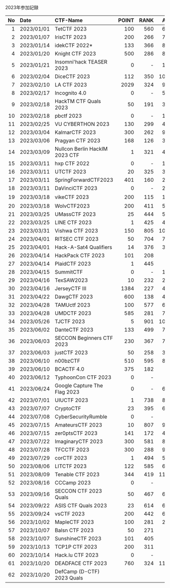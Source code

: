 2023年参加記録

| No |Date      |CTF-Name                          |POINT| RANK| Ans| All|Repo|URL(CTFTime)                    |URL                                 |
|---:|:---      |:---                              | ---:| ---:|---:|---:|:---|:---                            |:---                                |
|  1 |2023/01/01|TetCTF 2023                       |  100|  560| 601| ---| △ | https://ctftime.org/event/1842 | https://ctf.hackemail.live/        |
|  2 |2023/01/07|IrisCTF 2023                      |  200|  266| 730|1035| ◎ | https://ctftime.org/event/1774 | https://2023.irisc.tf/             |
|  3 |2023/01/14|idekCTF 2022*                     |  133|  366| 847| ---| △ | https://ctftime.org/event/1839 | https://ctf.idek.team/             |
|  4 |2023/01/20|Knight CTF 2023                   |  500|  286| 848| ---| ○ | https://ctftime.org/event/1792 | https://2023.knightctf.com/        |
|  5 |2023/01/21|Insomni'hack TEASER 2023          |    0|    -| 134| 342| △ | https://ctftime.org/event/1831 | https://teaser.insomnihack.ch/     |
|  6 |2023/02/04|DiceCTF 2023                      |  112|  350|1041| ---| ◎ | https://ctftime.org/event/1838 | https://ctf.dicega.ng/             |
|  7 |2023/02/10|LA CTF 2023                       | 2029|  324| 980| ---| ◎ | https://ctftime.org/event/1732 | https://platform.lac.tf/           |
|  8 |2023/02/17|Incognito 4.0                     |    0|    -| 525| ---| △ | https://ctftime.org/event/1880 | https://ictf.ninja/                |
|  9 |2023/02/18|HackTM CTF Quals 2023             |   50|  191| 366| 794| △ | https://ctftime.org/event/1848 | https://ctf.hacktm.ro/             |
| 10 |2023/02/18|pbctf 2023                        |    0|    -| 150|1067| △ | https://ctftime.org/event/1763 | https://ctf.perfect.blue/          |
| 11 |2023/02/25|VU CYBERTHON 2023                 |  130|  299| 439| ---| △ | https://ctftime.org/event/1881 | https://www.cyberthon.lt/          |
| 12 |2023/03/04|KalmarCTF 2023                    |  300|  262| 905|1532| △ | https://ctftime.org/event/1878 | https://kalmarc.tf/                |
| 13 |2023/03/06|Pragyan CTF 2023                  |  168|  126| 399|    | △ | https://ctftime.org/event/1931 | http://ctf.pragyan.org/            |
| 14 |2023/03/09|Nullcon Berlin HackIM 2023 CTF    |    1|  321| 407| ---| △ | https://ctftime.org/event/1900 | https://ctf.nullcon.net/           |
| 15 |2023/03/11|hxp CTF 2022                      |    0|    -| 181|1282| △ | https://ctftime.org/event/1845 | https://2022.ctf.link/             |
| 16 |2023/03/11|UTCTF 2023                        |   20|  325| 336| ---| △ | https://ctftime.org/event/1919 | https://utctf.live/                |
| 17 |2023/03/11|SpringForwardCTF2023              |  401|  160| 247| ---| △ | https://ctftime.org/event/1927 | https://nicc.ctfd.io/              |
| 18 |2023/03/11|DaVinciCTF 2023                   |    0|    -| 285| 289| △ | https://ctftime.org/event/1858 | https://dvc.tf/                    |
| 19 |2023/03/18|vikeCTF 2023                      |  200|  115| 197| 718| 〇 | https://ctftime.org/event/1884 | https://ctf.vikesec.ca/            |
| 20 |2023/03/18|WolvCTF2023                       |  200|  411| 599| 910| ◎ | https://ctftime.org/event/1866 | https://wolvctf.io/                |
| 21 |2023/03/25|UMassCTF 2023                     |   25|  444| 571| ---|    | https://ctftime.org/event/1912 | https://ctf.umasscybersec.org/     |
| 22 |2023/03/25|LINE CTF 2023                     |    1|  425| 476| ---| △ | https://ctftime.org/event/1716 | https://score.linectf.me/          |
| 23 |2023/03/31|Vishwa CTF 2023                   |  150|  805|1090| ---| △ | https://ctftime.org/event/1904 | https://www.vishwactf.com/         |
| 24 |2023/04/01|RITSEC CTF 2023                   |   50|  704| 712| 717| △ | https://ctftime.org/event/1860 | https://ctf.ritsec.club/           |
| 25 |2023/04/01|Hack-A-Sat4 Qualifiers            |   14|  376| 381| ---| △ | https://ctftime.org/event/1837 | https://quals.2023.hackasat.com/   |
| 26 |2023/04/14|HackPack CTF 2023                 |  101|  208|    |    |    | https://ctftime.org/event/1893 | https://ctf2023.hackpack.club/     |
| 27 |2023/04/14|PlaidCTF 2023                     |    1|  445|    |    |    | https://ctftime.org/event/1770 | https://plaidctf.com/              |
| 28 |2023/04/15|SummitCTF                         |    0|    -| 104| 357| △ | https://ctftime.org/event/1862 | https://summitctf.org/             |
| 29 |2023/04/16|TexSAW2023                        |   10|  232| 234| 330| △ | https://ctftime.org/event/1959 | https://www.texsaw2023.com/        |
| 30 |2023/04/16|JerseyCTF III                     | 1384|  227| 481| 793| ◎ | https://ctftime.org/event/1908 | https://ctf.jerseyctf.com/         |
| 31 |2023/04/22|DawgCTF 2023                      |  600|  138| 409| 616| ◎ | https://ctftime.org/event/1974 | https://metactf.com/join/dawgctf23/|
| 32 |2023/04/28|TAMUctf 2023                      |  100|  577| 609|1007|    | https://ctftime.org/event/1914 | https://tamuctf.com/               |
| 33 |2023/04/28|UMDCTF 2023                       |  585|  281| 745|1017|    | https://ctftime.org/event/1949 | https://umdctf.io/                 |
| 34 |2023/05/26|TJCTF 2023                        |    5|  901|1047| ---|    | https://ctftime.org/event/1865 | https://ctf.tjctf.org/             |
| 35 |2023/06/02|DanteCTF 2023                     |  133|  499| 702| 967|    | https://ctftime.org/event/2000 | https://dantectf.it/               |
| 36 |2023/06/03|SECCON Beginners CTF 2023         |  230|  367| 778| ---| ◎ |                                | https://score.beginners.seccon.jp/ |
| 37 |2023/06/03|justCTF 2023                      |   50|  258| 314| 947|    | https://ctftime.org/event/1930 | https://2023.justctf.team/         |
| 38 |2023/06/10|n00bzCTF                          |  510|  595| 855|1166|    | https://ctftime.org/event/1895 | https://ctf.n00bzunit3d.xyz/       |
| 39 |2023/06/10|BCACTF 4.0                        |  375|  182|    |    |    | https://ctftime.org/event/1941 | https://play.bcactf.com/           |
| 40 |2023/06/12|TyphoonCon CTF 2023               |    0|    -|    |    |    | https://ctftime.org/event/1997 | https://typhoonconctf-2023.ctfd.io/|
| 41 |2023/06/24|Google Capture The Flag 2023      |    0|    -| 676| ---|    | https://ctftime.org/event/1929 | https://capturetheflag.withgoogle.c|om/
| 42 |2023/07/01|UIUCTF 2023                       |    1|  738| 818| ---|    | https://ctftime.org/event/1899 | https://uiuc.tf/                   |
| 43 |2023/07/07|CryptoCTF                         |   23|  395| 672| ---|    | https://ctftime.org/event/1857 | https://cr.yp.toc.tf/              |
| 44 |2023/07/08|CyberSecurityRumble               |    0|    -|    |    |    | https://ctftime.org/event/1942 | https://cybersecurityrumble.de/    |
| 45 |2023/07/15|AmateursCTF 2023                  |   10|  807| 914| ---|    | https://ctftime.org/event/1983 | https://ctf.amateurs.team/         |
| 46 |2023/07/15|zer0ptsCTF 2023                   |  141|  172| 476| ---|    | https://ctftime.org/event/1972 | https://2023.ctf.zer0pts.com/      |
| 47 |2023/07/22|ImaginaryCTF 2023                 |  300|  581| 880| ---|    | https://ctftime.org/event/2015 | https://2023.imaginaryctf.org/     |
| 48 |2023/07/28|TFCCTF 2023                       |  300|  288| 970|1413|    | https://ctftime.org/event/2034 | https://ctf.thefewchosen.com/      |
| 49 |2023/07/29|corCTF 2023                       |    1|  494| 592| ---|    | https://ctftime.org/event/1928 | https://2023.cor.team/             |
| 50 |2023/08/06|LITCTF 2023                       |  122|  585| 642|1367|    | https://ctftime.org/event/2052 | https://lit.lhsmathcs.org/         |
| 51 |2023/08/09|Tenable CTF 2023                  |  344|  419|1184|1499|    | https://ctftime.org/event/2055 | https://nessus.ctfd.io/            |
| 52 |2023/08/16|CCCamp 2023                       |    0|    -|    |    |    | https://ctftime.org/event/2048 | https://ctf.alles.team/            |
| 53 |2023/09/16|SECCON CTF 2023 Quals             |   50|  467| 653| ---| ◎ | https://ctftime.org/event/2003 | https://score.quals.seccon.jp/     |
| 54 |2023/09/22|ASIS CTF Quals 2023               |   23|  614| 656| ---|    | https://ctftime.org/event/1952 | https://asisctf.com/               |
| 55 |2023/09/24|vsCTF 2023                        |  200|  442| 600| ---|    | https://ctftime.org/event/2053 | https://ctf.viewsource.me/         |
| 56 |2023/10/02|MapleCTF 2023                     |  100|  281| 291| ---| ◎ | https://ctftime.org/event/2038 | https://ctf.maplebacon.org/        |
| 57 |2023/10/07|Balsn CTF 2023                    |   50|  271|    |    |    | https://ctftime.org/event/2056 |                                    |
| 58 |2023/10/07|SunshineCTF 2023                  |  101|  405|    |    |    | https://ctftime.org/event/2079 |                                    |
| 59 |2023/10/13|TCP1P CTF 2023                    |  200|  311|    |    |    | https://ctftime.org/event/2001 |                                    |
| 60 |2023/10/14|Hack.lu CTF 2023                  |    0|    -|    |    |    | https://ctftime.org/event/1921 |                                    | 
| 61 |2023/10/20|DEADFACE CTF 2023                 |  760|  324|1102|1107|    | https://ctftime.org/event/2031 | https://ctf.deadface.io/           |
| 62 |2023/10/20|DefCamp (D-CTF) 2023 Quals        |     |     |    |    |    | https://ctftime.org/event/2106 | https://dctf23-quals.cyber-edu.co/ |

